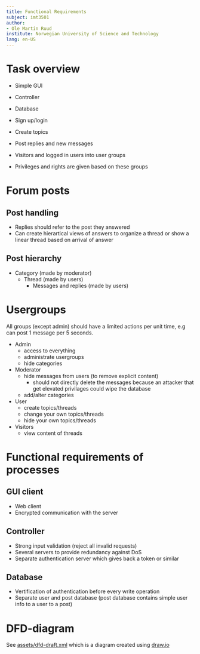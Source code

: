 ```yaml
---
title: Functional Requirements
subject: imt3501
author:
- Ole Martin Ruud
institute: Norwegian University of Science and Technology
lang: en-US
---
```



# Task overview

- Simple GUI
- Controller
- Database

- Sign up/login
- Create topics
- Post replies and new messages

- Visitors and logged in users into user groups
- Privileges and rights are given based on these groups

# Forum posts

## Post handling

- Replies should refer to the post they answered
- Can create hierartical views of answers to organize a thread or show a linear thread based on arrival of answer

## Post hierarchy

- Category (made by moderator)
    - Thread (made by users)
        - Messages and replies (made by users)

# Usergroups

All groups (except admin) should have a limited actions per unit time, e.g can post 1 message per 5 seconds.

- Admin
    - access to everything
    - administrate usergroups
    - hide categories
- Moderator
    - hide messages from users (to remove explicit content)
        - should not directly delete the messages because an attacker that get elevated privilages could wipe the database
    - add/alter categories
- User
    - create topics/threads
    - change your own topics/threads
    - hide your own topics/threads
- Visitors
    - view content of threads


# Functional requirements of processes

## GUI client

- Web client
- Encrypted communication with the server

## Controller

- Strong input validation (reject all invalid requests)
- Several servers to provide redundancy against DoS
- Separate authentication server which gives back a token or similar

## Database

- Vertification of authentication before every write operation
- Separate user and post database (post database contains simple user info to a user to a post)

# DFD-diagram

See [assets/dfd-draft.xml](assets/dfd-draft.xml) which is a diagram created using [draw.io](draw.io)
